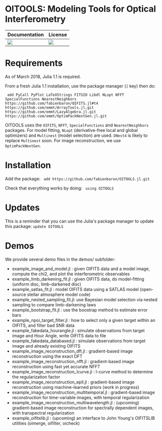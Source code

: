 # OITOOLS: Modeling Tools for Optical Interferometry

| **Documentation**               | **License**                     |
|:--------------------------------|:--------------------------------|
| [![][doc-dev-img]][doc-dev-url] | [![][license-img]][license-url] |

# Requirements

As of March 2018, Julia 1.1 is required.

From a fresh Julia 1.1 installation, use the package manager (```]``` key) then do:

``` add PyCall PyPlot LaTeXStrings FITSIO Libdl NLopt NFFT SpecialFunctions NearestNeighbors https://github.com/fabienbaron/OIFITS.jl#t4 https://github.com/emmt/ArrayTools.jl.git https://github.com/emmt/LazyAlgebra.jl.git https://github.com/emmt/OptimPackNextGen.jl.git```

OITOOLS uses the ```OIFITS```, ```NFFT```, ```SpecialFunctions``` and ```NearestNeighbors``` packages. For model fitting, ```NLopt``` (derivative-free local and global optimizers) and ```Multinest``` (model selection) are used. ```DNest4``` is likely to replace ```Multinest``` soon. For image reconstruction, we use ```OptimPackNextGen```.

# Installation

Add the package:
``` add https://github.com/fabienbaron/OITOOLS.jl.git```

Check that everything works by doing:
``` using OITOOLS```

# Updates

This is a reminder that you can use the Julia's package manager to update this package:
```update OITOOLS```

# Demos
We provide several demo files in the demos/ subfolder:
* example_image_and_model.jl    : given OIFITS data and a model image, compute the chi2, and plot the interferometric observables
* example_limb_darkening_fit.jl : given OIFITS data, do model-fitting (uniform disc, limb-darkened disc)
* example_satlas_fit.jl         : model OIFITS data using a SATLAS model (open-source stellar atmosphere model code)
* example_nested_sampling_fit.jl: use Bayesian model selection via nested sampling to compare limb-darkening laws
* example_bootstrap_fit.jl      : use the boostrap method to estimate error bars
* example_npoi_target_filter.jl : how to select only a given target within an OIFITS, and filter bad SNR data
* example_fakedata_hourangle.jl : simulate observations from target image and Hour Angle, write OIFITS data to file
* example_fakedata_databased.jl : simulate observations from target image and already existing OIFITS
* example_image_reconstruction_dft.jl  : gradient-based image reconstruction using the exact DFT
* example_image_reconstruction_nfft.jl : gradient-based image reconstruction using fast yet accurate NFFT
* example_image_reconstruction_lcurve.jl : l-curve method to determine the regularization factor
* example_image_reconstruction_epll.jl  : gradient-based image reconstruction using machine-learned priors (work in progress)
* example_image_reconstruction_multitemporal.jl : gradient-based image reconstruction for time-variable images, with temporal regularization
* example_image_reconstruction_multiwavelength.jl : (upcoming) gradient-based image reconstruction for spectrally dependent images, with transpectral regularization
* example_oifitslib.jl                  : (upcoming) an interface to John Young's OIFITSLIB utilities (oimerge, oifilter, oicheck)

[doc-dev-img]: https://img.shields.io/badge/docs-master-blue.svg
[doc-dev-url]: https://fabienbaron.github.io/OITOOLS.jl/dev

[license-url]: ./LICENSE.md
[license-img]: http://img.shields.io/badge/license-GPL3-brightgreen.svg?style=flat
